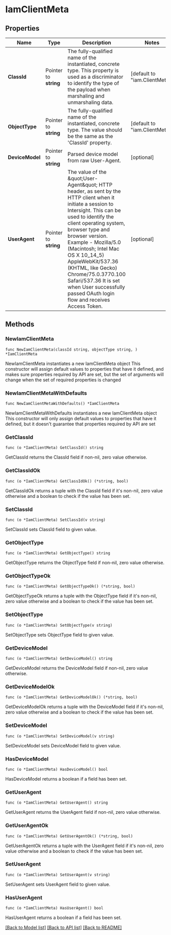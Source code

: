 # IamClientMeta

## Properties

Name | Type | Description | Notes
------------ | ------------- | ------------- | -------------
**ClassId** | Pointer to **string** | The fully-qualified name of the instantiated, concrete type. This property is used as a discriminator to identify the type of the payload when marshaling and unmarshaling data. | [default to "iam.ClientMeta"]
**ObjectType** | Pointer to **string** | The fully-qualified name of the instantiated, concrete type. The value should be the same as the &#39;ClassId&#39; property. | [default to "iam.ClientMeta"]
**DeviceModel** | Pointer to **string** | Parsed device model from raw User-Agent. | [optional] 
**UserAgent** | Pointer to **string** | The value of the \&quot;User-Agent\&quot; HTTP header, as sent by the HTTP client when it initiate a session to Intersight. This can be used to identify the client operating system, browser type and browser version. Example - Mozilla/5.0 (Macintosh; Intel Mac OS X 10_14_5) AppleWebKit/537.36 (KHTML, like Gecko) Chrome/75.0.3770.100 Safari/537.36 It is set when User successfully passed OAuth login flow and receives Access Token. | [optional] 

## Methods

### NewIamClientMeta

`func NewIamClientMeta(classId string, objectType string, ) *IamClientMeta`

NewIamClientMeta instantiates a new IamClientMeta object
This constructor will assign default values to properties that have it defined,
and makes sure properties required by API are set, but the set of arguments
will change when the set of required properties is changed

### NewIamClientMetaWithDefaults

`func NewIamClientMetaWithDefaults() *IamClientMeta`

NewIamClientMetaWithDefaults instantiates a new IamClientMeta object
This constructor will only assign default values to properties that have it defined,
but it doesn't guarantee that properties required by API are set

### GetClassId

`func (o *IamClientMeta) GetClassId() string`

GetClassId returns the ClassId field if non-nil, zero value otherwise.

### GetClassIdOk

`func (o *IamClientMeta) GetClassIdOk() (*string, bool)`

GetClassIdOk returns a tuple with the ClassId field if it's non-nil, zero value otherwise
and a boolean to check if the value has been set.

### SetClassId

`func (o *IamClientMeta) SetClassId(v string)`

SetClassId sets ClassId field to given value.


### GetObjectType

`func (o *IamClientMeta) GetObjectType() string`

GetObjectType returns the ObjectType field if non-nil, zero value otherwise.

### GetObjectTypeOk

`func (o *IamClientMeta) GetObjectTypeOk() (*string, bool)`

GetObjectTypeOk returns a tuple with the ObjectType field if it's non-nil, zero value otherwise
and a boolean to check if the value has been set.

### SetObjectType

`func (o *IamClientMeta) SetObjectType(v string)`

SetObjectType sets ObjectType field to given value.


### GetDeviceModel

`func (o *IamClientMeta) GetDeviceModel() string`

GetDeviceModel returns the DeviceModel field if non-nil, zero value otherwise.

### GetDeviceModelOk

`func (o *IamClientMeta) GetDeviceModelOk() (*string, bool)`

GetDeviceModelOk returns a tuple with the DeviceModel field if it's non-nil, zero value otherwise
and a boolean to check if the value has been set.

### SetDeviceModel

`func (o *IamClientMeta) SetDeviceModel(v string)`

SetDeviceModel sets DeviceModel field to given value.

### HasDeviceModel

`func (o *IamClientMeta) HasDeviceModel() bool`

HasDeviceModel returns a boolean if a field has been set.

### GetUserAgent

`func (o *IamClientMeta) GetUserAgent() string`

GetUserAgent returns the UserAgent field if non-nil, zero value otherwise.

### GetUserAgentOk

`func (o *IamClientMeta) GetUserAgentOk() (*string, bool)`

GetUserAgentOk returns a tuple with the UserAgent field if it's non-nil, zero value otherwise
and a boolean to check if the value has been set.

### SetUserAgent

`func (o *IamClientMeta) SetUserAgent(v string)`

SetUserAgent sets UserAgent field to given value.

### HasUserAgent

`func (o *IamClientMeta) HasUserAgent() bool`

HasUserAgent returns a boolean if a field has been set.


[[Back to Model list]](../README.md#documentation-for-models) [[Back to API list]](../README.md#documentation-for-api-endpoints) [[Back to README]](../README.md)


